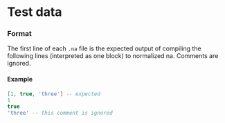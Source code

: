 # Test data

### Format

The first line of each `.na` file is the expected output of compiling the following lines (interpreted as one block) to normalized na. Comments are ignored.

#### Example

```lua
[1, true, 'three'] -- expected
1
true
'three' -- this comment is ignored
```
